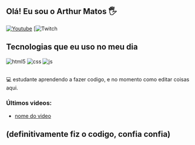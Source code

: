 ## Olá! Eu sou o Arthur Matos 🖐️

[![Youtube](https://img.shields.io/badge/YouTube-FF0000?style=for-the-badge&logo=youtube&logoColor=white)]([https://youtube.com/c/sujeitoprogramador](https://www.youtube.com/watch?v=dQw4w9WgXcQ))
[![Twitch](link)

## Tecnologias que eu uso no meu dia

<div style="display: inline_block">
  <img align="center" alt="html5" src="https://img.shields.io/badge/Gmail-D14836?style=for-the-badge&logo=gmail&logoColor=white" />
  <img align="center" alt="css" src="https://img.shields.io/badge/Discord-7289DA?style=for-the-badge&logo=discord&logoColor=white" />
  <img align="center" alt="js" src="https://aleen42.github.io/badges/src/reddit.svg" />
</div><br/>

💻 estudante aprendendo a fazer codigo, e no momento como editar coisas aqui.

### Últimos videos:
- [nome do video](link)<br/>

## (definitivamente fiz o codigo, confia confia)
